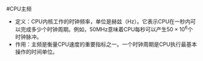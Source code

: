 #CPU主频  
* 定义：CPU内核工作的时钟频率，单位是赫兹（Hz）。它表示CPU在一秒内可以完成多少个时钟周期。例如，50MHz意味着CPU每秒可以产生$50 \times 10^6$个时钟脉冲。
*   作用：主频是衡量CPU速度的重要指标之一。一个时钟周期是CPU执行最基本操作的时间单位。